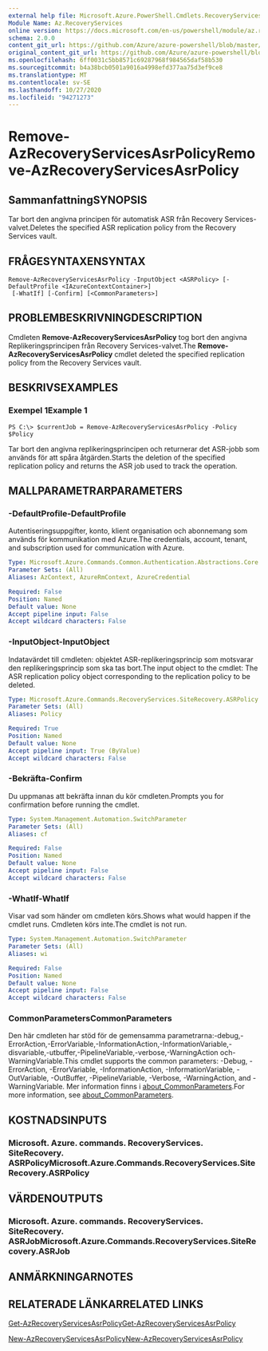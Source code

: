 ```yaml
---
external help file: Microsoft.Azure.PowerShell.Cmdlets.RecoveryServices.SiteRecovery.dll-Help.xml
Module Name: Az.RecoveryServices
online version: https://docs.microsoft.com/en-us/powershell/module/az.recoveryservices/remove-azrecoveryservicesasrpolicy
schema: 2.0.0
content_git_url: https://github.com/Azure/azure-powershell/blob/master/src/RecoveryServices/RecoveryServices/help/Remove-AzRecoveryServicesAsrPolicy.md
original_content_git_url: https://github.com/Azure/azure-powershell/blob/master/src/RecoveryServices/RecoveryServices/help/Remove-AzRecoveryServicesAsrPolicy.md
ms.openlocfilehash: 6ff0031c5bb8571c69287968f984565daf58b530
ms.sourcegitcommit: b4a38bcb0501a9016a4998efd377aa75d3ef9ce8
ms.translationtype: MT
ms.contentlocale: sv-SE
ms.lasthandoff: 10/27/2020
ms.locfileid: "94271273"
---
```

# <span data-ttu-id="11fa8-101">Remove-AzRecoveryServicesAsrPolicy</span><span class="sxs-lookup"><span data-stu-id="11fa8-101">Remove-AzRecoveryServicesAsrPolicy</span></span>

## <span data-ttu-id="11fa8-102">Sammanfattning</span><span class="sxs-lookup"><span data-stu-id="11fa8-102">SYNOPSIS</span></span>
<span data-ttu-id="11fa8-103">Tar bort den angivna principen för automatisk ASR från Recovery Services-valvet.</span><span class="sxs-lookup"><span data-stu-id="11fa8-103">Deletes the specified ASR replication policy from the Recovery Services vault.</span></span>

## <span data-ttu-id="11fa8-104">FRÅGESYNTAXEN</span><span class="sxs-lookup"><span data-stu-id="11fa8-104">SYNTAX</span></span>

```
Remove-AzRecoveryServicesAsrPolicy -InputObject <ASRPolicy> [-DefaultProfile <IAzureContextContainer>]
 [-WhatIf] [-Confirm] [<CommonParameters>]
```

## <span data-ttu-id="11fa8-105">PROBLEMBESKRIVNING</span><span class="sxs-lookup"><span data-stu-id="11fa8-105">DESCRIPTION</span></span>
<span data-ttu-id="11fa8-106">Cmdleten **Remove-AzRecoveryServicesAsrPolicy** tog bort den angivna Replikeringsprincipen från Recovery Services-valvet.</span><span class="sxs-lookup"><span data-stu-id="11fa8-106">The **Remove-AzRecoveryServicesAsrPolicy** cmdlet deleted the specified replication policy from the Recovery Services vault.</span></span>

## <span data-ttu-id="11fa8-107">BESKRIVS</span><span class="sxs-lookup"><span data-stu-id="11fa8-107">EXAMPLES</span></span>

### <span data-ttu-id="11fa8-108">Exempel 1</span><span class="sxs-lookup"><span data-stu-id="11fa8-108">Example 1</span></span>
```
PS C:\> $currentJob = Remove-AzRecoveryServicesAsrPolicy -Policy $Policy
```

<span data-ttu-id="11fa8-109">Tar bort den angivna replikeringsprincipen och returnerar det ASR-jobb som används för att spåra åtgärden.</span><span class="sxs-lookup"><span data-stu-id="11fa8-109">Starts the deletion of the specified replication policy and returns the ASR job used to track the operation.</span></span>

## <span data-ttu-id="11fa8-110">MALLPARAMETRAR</span><span class="sxs-lookup"><span data-stu-id="11fa8-110">PARAMETERS</span></span>

### <span data-ttu-id="11fa8-111">-DefaultProfile</span><span class="sxs-lookup"><span data-stu-id="11fa8-111">-DefaultProfile</span></span>
<span data-ttu-id="11fa8-112">Autentiseringsuppgifter, konto, klient organisation och abonnemang som används för kommunikation med Azure.</span><span class="sxs-lookup"><span data-stu-id="11fa8-112">The credentials, account, tenant, and subscription used for communication with Azure.</span></span>


```yaml
Type: Microsoft.Azure.Commands.Common.Authentication.Abstractions.Core.IAzureContextContainer
Parameter Sets: (All)
Aliases: AzContext, AzureRmContext, AzureCredential

Required: False
Position: Named
Default value: None
Accept pipeline input: False
Accept wildcard characters: False
```

### <span data-ttu-id="11fa8-113">-InputObject</span><span class="sxs-lookup"><span data-stu-id="11fa8-113">-InputObject</span></span>
<span data-ttu-id="11fa8-114">Indatavärdet till cmdleten: objektet ASR-replikeringsprincip som motsvarar den replikeringsprincip som ska tas bort.</span><span class="sxs-lookup"><span data-stu-id="11fa8-114">The input object to the cmdlet: The ASR replication policy object corresponding to the replication policy to be deleted.</span></span>

```yaml
Type: Microsoft.Azure.Commands.RecoveryServices.SiteRecovery.ASRPolicy
Parameter Sets: (All)
Aliases: Policy

Required: True
Position: Named
Default value: None
Accept pipeline input: True (ByValue)
Accept wildcard characters: False
```

### <span data-ttu-id="11fa8-115">-Bekräfta</span><span class="sxs-lookup"><span data-stu-id="11fa8-115">-Confirm</span></span>
<span data-ttu-id="11fa8-116">Du uppmanas att bekräfta innan du kör cmdleten.</span><span class="sxs-lookup"><span data-stu-id="11fa8-116">Prompts you for confirmation before running the cmdlet.</span></span>

```yaml
Type: System.Management.Automation.SwitchParameter
Parameter Sets: (All)
Aliases: cf

Required: False
Position: Named
Default value: None
Accept pipeline input: False
Accept wildcard characters: False
```

### <span data-ttu-id="11fa8-117">-WhatIf</span><span class="sxs-lookup"><span data-stu-id="11fa8-117">-WhatIf</span></span>
<span data-ttu-id="11fa8-118">Visar vad som händer om cmdleten körs.</span><span class="sxs-lookup"><span data-stu-id="11fa8-118">Shows what would happen if the cmdlet runs.</span></span> <span data-ttu-id="11fa8-119">Cmdleten körs inte.</span><span class="sxs-lookup"><span data-stu-id="11fa8-119">The cmdlet is not run.</span></span>

```yaml
Type: System.Management.Automation.SwitchParameter
Parameter Sets: (All)
Aliases: wi

Required: False
Position: Named
Default value: None
Accept pipeline input: False
Accept wildcard characters: False
```

### <span data-ttu-id="11fa8-120">CommonParameters</span><span class="sxs-lookup"><span data-stu-id="11fa8-120">CommonParameters</span></span>
<span data-ttu-id="11fa8-121">Den här cmdleten har stöd för de gemensamma parametrarna:-debug,-ErrorAction,-ErrorVariable,-InformationAction,-InformationVariable,-disvariable,-utbuffer,-PipelineVariable,-verbose,-WarningAction och-WarningVariable.</span><span class="sxs-lookup"><span data-stu-id="11fa8-121">This cmdlet supports the common parameters: -Debug, -ErrorAction, -ErrorVariable, -InformationAction, -InformationVariable, -OutVariable, -OutBuffer, -PipelineVariable, -Verbose, -WarningAction, and -WarningVariable.</span></span> <span data-ttu-id="11fa8-122">Mer information finns i [about_CommonParameters](http://go.microsoft.com/fwlink/?LinkID=113216).</span><span class="sxs-lookup"><span data-stu-id="11fa8-122">For more information, see [about_CommonParameters](http://go.microsoft.com/fwlink/?LinkID=113216).</span></span>

## <span data-ttu-id="11fa8-123">KOSTNADS</span><span class="sxs-lookup"><span data-stu-id="11fa8-123">INPUTS</span></span>

### <span data-ttu-id="11fa8-124">Microsoft. Azure. commands. RecoveryServices. SiteRecovery. ASRPolicy</span><span class="sxs-lookup"><span data-stu-id="11fa8-124">Microsoft.Azure.Commands.RecoveryServices.SiteRecovery.ASRPolicy</span></span>

## <span data-ttu-id="11fa8-125">VÄRDEN</span><span class="sxs-lookup"><span data-stu-id="11fa8-125">OUTPUTS</span></span>

### <span data-ttu-id="11fa8-126">Microsoft. Azure. commands. RecoveryServices. SiteRecovery. ASRJob</span><span class="sxs-lookup"><span data-stu-id="11fa8-126">Microsoft.Azure.Commands.RecoveryServices.SiteRecovery.ASRJob</span></span>

## <span data-ttu-id="11fa8-127">ANMÄRKNINGAR</span><span class="sxs-lookup"><span data-stu-id="11fa8-127">NOTES</span></span>

## <span data-ttu-id="11fa8-128">RELATERADE LÄNKAR</span><span class="sxs-lookup"><span data-stu-id="11fa8-128">RELATED LINKS</span></span>

[<span data-ttu-id="11fa8-129">Get-AzRecoveryServicesAsrPolicy</span><span class="sxs-lookup"><span data-stu-id="11fa8-129">Get-AzRecoveryServicesAsrPolicy</span></span>](./Get-AzRecoveryServicesAsrPolicy.md)

[<span data-ttu-id="11fa8-130">New-AzRecoveryServicesAsrPolicy</span><span class="sxs-lookup"><span data-stu-id="11fa8-130">New-AzRecoveryServicesAsrPolicy</span></span>](./New-AzRecoveryServicesAsrPolicy.md)
